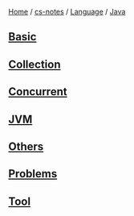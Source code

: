 [Home](https://mengxianbin.github.io) /
[cs-notes](https://mengxianbin.github.io/cs-notes/site) /
[Language](https://mengxianbin.github.io/cs-notes/site/Language) /
[Java](https://mengxianbin.github.io/cs-notes/site/Language/Java)

## [Basic](https://mengxianbin.github.io/cs-notes/site/Language/Java/Basic/)

## [Collection](https://mengxianbin.github.io/cs-notes/site/Language/Java/Collection/)

## [Concurrent](https://mengxianbin.github.io/cs-notes/site/Language/Java/Concurrent/)

## [JVM](https://mengxianbin.github.io/cs-notes/site/Language/Java/JVM/)

## [Others](https://mengxianbin.github.io/cs-notes/site/Language/Java/Others/)

## [Problems](https://mengxianbin.github.io/cs-notes/site/Language/Java/Problems/)

## [Tool](https://mengxianbin.github.io/cs-notes/site/Language/Java/Tool/)
